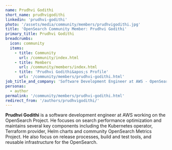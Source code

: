 ```yaml
---
name: Prudhvi Godithi
short_name: prudhvigodithi
linkedin: 'prudhvi-godithi'
photo: '/assets/media/community/members/prudhvigodithi.jpg'
title: 'OpenSearch Community Member: Prudhvi Godithi'
primary_title: Prudhvi Godithi
breadcrumbs:
  icon: community
  items:
    - title: Community
      url: /community/index.html
    - title: Members
      url: /community/members/index.html
    - title: 'Prudhvi Godithi&apos;s Profile'
      url: '/community/members/prudhvi-godithi.html'
job_title_and_company: 'Software Development Engineer at AWS - OpenSearch'
personas:
  - author
permalink: '/community/members/prudhvi-godithi.html'
redirect_from: '/authors/prudhvigodithi/'
---
```


**Prudhvi Godithi** is a software development engineer at AWS working on the OpenSearch Project. He focuses on search performance optimization and maintains several key components including the Kubernetes operator, Terraform provider, Helm charts and community OpenSearch Metrics Project. He also focus on release processes, build and test tools, and reusable infrastructure for the OpenSearch.
